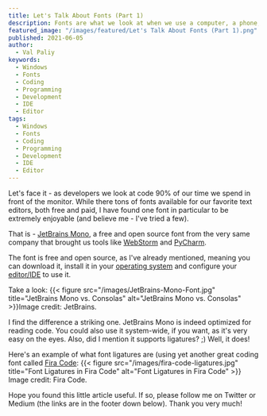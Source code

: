 ```yaml
---
title: Let's Talk About Fonts (Part 1)
description: Fonts are what we look at when we use a computer, a phone, a tablet. Which font should a developer use (in my opinion)?
featured_image: "/images/featured/Let's Talk About Fonts (Part 1).png"
published: 2021-06-05
author:
  - Val Paliy
keywords:
  - Windows
  - Fonts
  - Coding
  - Programming
  - Development
  - IDE
  - Editor
tags:
  - Windows
  - Fonts
  - Coding
  - Programming
  - Development
  - IDE
  - Editor
---
```


Let's face it - as developers we look at code 90% of our time we spend in front of the monitor. While there tons of fonts available for our favorite text editors, both free and paid, I have found one font in particular to be extremely enjoyable (and believe me - I've tried a few).

That is - [JetBrains Mono](https://www.jetbrains.com/lp/mono/), a free and open source font from the very same company that brought us tools like [WebStorm](https://www.jetbrains.com/webstorm/) and [PyCharm](https://www.jetbrains.com/pycharm/).

The font is free and open source, as I've already mentioned, meaning you can download it, install it in your [operating system](https://valticus.pro/tags/operating-system) and configure your [editor/IDE](https://valticus.pro/tags/editor/) to use it.

Take a look:
{{< figure src="/images/JetBrains-Mono-Font.jpg" title="JetBrains Mono vs. Consolas" alt="JetBrains Mono vs. Consolas" >}}Image credit: JetBrains.</div></br>

I find the difference a striking one. JetBrains Mono is indeed optimized for reading code. You could also use it system-wide, if you want, as it's very easy on the eyes. Also, did I mention it supports ligatures? ;) Well, it does!

Here's an example of what font ligatures are (using yet another great coding font called [Fira Code](https://github.com/tonsky/FiraCode):
{{< figure src="/images/fira-code-ligatures.jpg" title="Font Ligatures in Fira Code" alt="Font Ligatures in Fira Code" >}}
Image credit: Fira Code.

Hope you found this little article useful. If so, please follow me on Twitter or Medium (the links are in the footer down below). Thank you very much!
